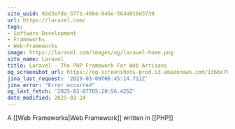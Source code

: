 ```yaml
---
site_uuid: 92d3ef8e-3771-4604-946e-5644019d3739
url: https://laravel.com/
tags:
- Software-Development
- Frameworks
- Web-Frameworks
image: https://laravel.com/images/og/laravel-home.png
site_name: Laravel
title: Laravel - The PHP Framework For Web Artisans
og_screenshot_url: https://og-screenshots-prod.s3.amazonaws.com/1366x768/80/false/9977a69b1c572cc8d9911eae8d7c636b6519e0236188a91859c903391ce4a2b6.jpeg
jina_last_request: '2025-03-09T06:45:14.711Z'
jina_error: "Error occurred"
og_last_fetch: '2025-03-07T05:20:56.425Z'
date_modified: 2025-03-24
---
```




A [[Web Frameworks|Web Framework]] written in [[PHP]]
